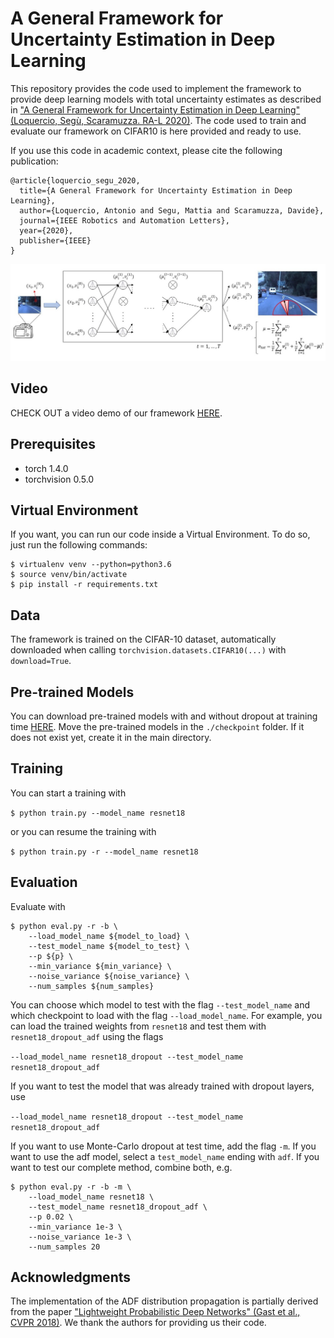 # A General Framework for Uncertainty Estimation in Deep Learning
This repository provides the code used to implement the framework to provide deep learning models with total uncertainty estimates as described in ["A General Framework for Uncertainty Estimation in Deep Learning" (Loquercio, Segù, Scaramuzza. RA-L 2020)](http://rpg.ifi.uzh.ch/docs/RAL20_Loquercio.pdf).
The code used to train and evaluate our framework on CIFAR10 is here provided and ready to use.

If you use this code in academic context, please cite the following publication:
```
@article{loquercio_segu_2020,
  title={A General Framework for Uncertainty Estimation in Deep Learning},
  author={Loquercio, Antonio and Segu, Mattia and Scaramuzza, Davide},
  journal={IEEE Robotics and Automation Letters},
  year={2020},
  publisher={IEEE}
}
```

![Illustration of our proposed method for uncertainty estimation.](method.jpg)

## Video
CHECK OUT a video demo of our framework [HERE](https://www.youtube.com/watch?v=X7n-bRS5vSM).

## Prerequisites
- torch 1.4.0
- torchvision 0.5.0

## Virtual Environment
If you want, you can run our code inside a Virtual Environment.
To do so, just run the following commands:
```
$ virtualenv venv --python=python3.6
$ source venv/bin/activate
$ pip install -r requirements.txt
```

## Data
The framework is trained on the CIFAR-10 dataset, automatically downloaded when calling `torchvision.datasets.CIFAR10(...)` with `download=True`.

## Pre-trained Models
You can download pre-trained models with and without dropout at training time [HERE](https://drive.google.com/drive/folders/1gu0nUxzcj2gonon55L0oi6kTjeD6T1v7?usp=sharing).
Move the pre-trained models in the `./checkpoint` folder. If it does not exist yet, create it in the main directory.

## Training
You can start a training with

```$ python train.py --model_name resnet18```
 
or you can resume the training with 

```$ python train.py -r --model_name resnet18```


## Evaluation
Evaluate with 

```
$ python eval.py -r -b \
    --load_model_name ${model_to_load} \
    --test_model_name ${model_to_test} \
    --p ${p} \
    --min_variance ${min_variance} \
    --noise_variance ${noise_variance} \
    --num_samples ${num_samples}
```

 You can choose which model to test with the flag `--test_model_name` and which checkpoint to load with the flag `--load_model_name`. For example, you can load the trained weights from `resnet18` and test them with `resnet18_dropout_adf` using the flags

`--load_model_name resnet18_dropout --test_model_name resnet18_dropout_adf`

If you want to test the model that was already trained with dropout layers, use  

`--load_model_name resnet18_dropout --test_model_name resnet18_dropout_adf`

If you want to use Monte-Carlo dropout at test time, add the flag `-m`.
If you want to use the adf model, select a `test_model_name` ending with `adf`.
If you want to test our complete method, combine both, e.g.

```
$ python eval.py -r -b -m \
    --load_model_name resnet18 \
    --test_model_name resnet18_dropout_adf \
    --p 0.02 \
    --min_variance 1e-3 \
    --noise_variance 1e-3 \
    --num_samples 20
```

## Acknowledgments
The implementation of the ADF distribution propagation is partially derived from the paper ["Lightweight Probabilistic Deep Networks" (Gast et al., CVPR 2018)](https://arxiv.org/abs/1805.11327). We thank the authors for providing us their code.
